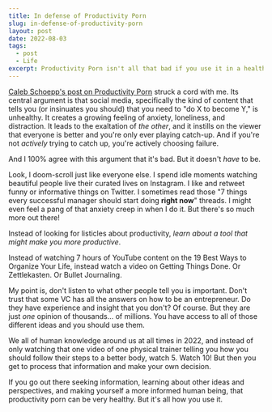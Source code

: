 ```yaml
---
title: In defense of Productivity Porn
slug: in-defense-of-productivity-porn
layout: post
date: 2022-08-03
tags:
  - post
  - Life
excerpt: Productivity Porn isn't all that bad if you use it in a healthy way.
---
```


[Caleb Schoepp's post on Productivity Porn](https://calebschoepp.com/blog/2022/productivity-porn/) struck a cord with me. Its central argument is that social media, specifically the kind of content that tells you (or insinuates you should) that you need to "do X to become Y," is unhealthy. It creates a growing feeling of anxiety, loneliness, and distraction. It leads to the exaltation of _the other_, and it instills on the viewer that everyone is better and you're only ever playing catch-up. And if you're not _actively_ trying to catch up, you're actively choosing failure.

And I 100% agree with this argument that it's bad. But it doesn't _have_ to be.

Look, I doom-scroll just like everyone else. I spend idle moments watching beautiful people live their curated lives on Instagram. I like and retweet funny or informative things on Twitter. I sometimes read those "7 things every successful manager should start doing **right now**" threads. I might even feel a pang of that anxiety creep in when I do it. But there's so much more out there!

Instead of looking for listicles about productivity, _learn about a tool that might make you more productive_.

Instead of watching 7 hours of YouTube content on the 19 Best Ways to Organize Your Life, instead watch a video on Getting Things Done. Or Zettlekasten. Or Bullet Journaling.

My point is, don't listen to what other people tell you is important. Don't trust that some VC has all the answers on how to be an entrepreneur. Do they have experience and insight that you don't? Of course. But they are just _one_ opinion of thousands... of millions. You have access to all of those different ideas and you should use them.

We all of human knowledge around us at all times in 2022, and instead of only watching that one video of one physical trainer telling you how you should follow their steps to a better body, watch 5. Watch 10! But then you get to process that information and make your own decision.

If you go out there seeking information, learning about other ideas and perspectives, and making yourself a more informed human being, that productivity porn can be very healthy. But it's all how you use it.
